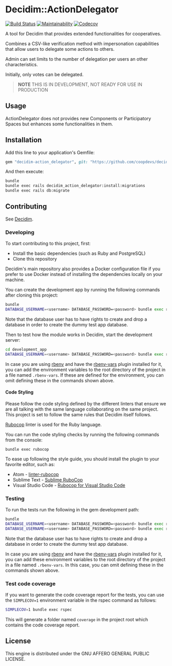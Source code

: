 # Decidim::ActionDelegator

[![Build Status](https://github.com/coopdevs/decidim-module-action_delegator/workflows/Build/badge.svg)](https://github.com/coopdevs/decidim-module-action_delegator/actions)
[![Maintainability](https://api.codeclimate.com/v1/badges/codeclimate-id/maintainability)](https://codeclimate.com/github/coopdevs/decidim-module-action_delegator/maintainability)
[![Codecov](https://codecov.io/gh/coopdevs/decidim-module-action_delegator/branch/master/graph/badge.svg)](https://codecov.io/gh/coopdevs/decidim-module-action_delegator)


A tool for Decidim that provides extended functionalities for cooperatives.

Combines a CSV-like verification method with impersonation capabilities that allow users to delegate some actions to others.

Admin can set limits to the number of delegation per users an other characteristics.

Initially, only votes can be delegated.

> **NOTE** THIS IS IN DEVELOPMENT, NOT READY FOR USE IN PRODUCTION

## Usage

ActionDelegator does not provides new Components or Participatory Spaces but enhances some functionalities in them.

## Installation

Add this line to your application's Gemfile:

```ruby
gem "decidim-action_delegator", git: "https://github.com/coopdevs/decidim-module-action_delegator"
```

And then execute:

```bash
bundle
bundle exec rails decidim_action_delegator:install:migrations
bundle exec rails db:migrate
```

## Contributing

See [Decidim](https://github.com/decidim/decidim).

### Developing

To start contributing to this project, first:

- Install the basic dependencies (such as Ruby and PostgreSQL)
- Clone this repository

Decidim's main repository also provides a Docker configuration file if you
prefer to use Docker instead of installing the dependencies locally on your
machine.

You can create the development app by running the following commands after
cloning this project:

```bash
bundle
DATABASE_USERNAME=<username> DATABASE_PASSWORD=<password> bundle exec rake development_app
```

Note that the database user has to have rights to create and drop a database in
order to create the dummy test app database.

Then to test how the module works in Decidim, start the development server:

```bash
cd development_app
DATABASE_USERNAME=<username> DATABASE_PASSWORD=<password> bundle exec rails s
```

In case you are using [rbenv](https://github.com/rbenv/rbenv) and have the
[rbenv-vars](https://github.com/rbenv/rbenv-vars) plugin installed for it, you
can add the environment variables to the root directory of the project in a file
named `.rbenv-vars`. If these are defined for the environment, you can omit
defining these in the commands shown above.

#### Code Styling

Please follow the code styling defined by the different linters that ensure we
are all talking with the same language collaborating on the same project. This
project is set to follow the same rules that Decidim itself follows.

[Rubocop](https://rubocop.readthedocs.io/) linter is used for the Ruby language.

You can run the code styling checks by running the following commands from the
console:

```
bundle exec rubocop
```

To ease up following the style guide, you should install the plugin to your
favorite editor, such as:

- Atom - [linter-rubocop](https://atom.io/packages/linter-rubocop)
- Sublime Text - [Sublime RuboCop](https://github.com/pderichs/sublime_rubocop)
- Visual Studio Code - [Rubocop for Visual Studio Code](https://github.com/misogi/vscode-ruby-rubocop)

### Testing

To run the tests run the following in the gem development path:

```bash
bundle
DATABASE_USERNAME=<username> DATABASE_PASSWORD=<password> bundle exec rake test_app
DATABASE_USERNAME=<username> DATABASE_PASSWORD=<password> bundle exec rspec
```

Note that the database user has to have rights to create and drop a database in
order to create the dummy test app database.

In case you are using [rbenv](https://github.com/rbenv/rbenv) and have the
[rbenv-vars](https://github.com/rbenv/rbenv-vars) plugin installed for it, you
can add these environment variables to the root directory of the project in a
file named `.rbenv-vars`. In this case, you can omit defining these in the
commands shown above.

### Test code coverage

If you want to generate the code coverage report for the tests, you can use
the `SIMPLECOV=1` environment variable in the rspec command as follows:

```bash
SIMPLECOV=1 bundle exec rspec
```

This will generate a folder named `coverage` in the project root which contains
the code coverage report.

## License

This engine is distributed under the GNU AFFERO GENERAL PUBLIC LICENSE.
